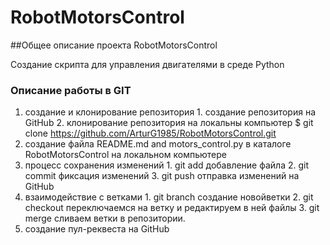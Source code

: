 # RobotMotorsControl

##Общее описание проекта RobotMotorsControl

Создание скрипта для управления двигателями в среде Python

### Описание работы в GIT

1. cоздание и клонирование репозитория
        1. создание репозитория на GitHub
        2. клонирование репозитория на локальны компьютер $ git clone https://github.com/ArturG1985/RobotMotorsControl.git
2. создание файла README.md and motors_control.py в каталоге RobotMotorsControl на локальном компьютере
3. процесс сохранения изменений
        1. git add добавление файла
        2. git commit фиксация изменений
        3. git push отправка изменений на GitHub
4. взаимодействие с ветками
        1. git branch создание новойветки
        2. git checkout переключаемся на ветку и редактируем в ней файлы
        3. git merge сливаем ветки в репозитории.
5. cоздание пул-реквеста на GitHub


